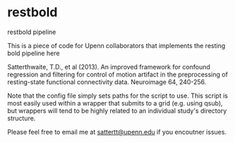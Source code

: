 restbold
========

restbold pipeline 


This is a piece of code for Upenn collaborators that implements the resting bold pipeline here

Satterthwaite, T.D., et al (2013). An improved framework for confound regression and filtering for control of motion artifact in the preprocessing of resting-state functional connectivity data. Neuroimage 64, 240-256.

Note that the config file simply sets paths for the script to use.  This script is most easily used within a wrapper that submits to a grid (e.g. using qsub), but wrappers will tend to be highly related to an individual study's directory structure.

Please feel free to email me at sattertt@upenn.edu if you encoutner issues.  
